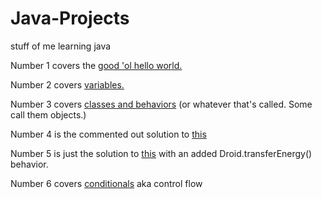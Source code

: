 # Java-Projects
stuff of me learning java

Number 1 covers the [good 'ol hello world.](https://www.codecademy.com/learn/learn-java/modules/learn-java-hello-world/cheatsheet)

Number 2 covers [variables.](https://www.codecademy.com/learn/learn-java/modules/learn-java-variables/cheatsheet)

Number 3 covers [classes and behaviors](https://www.codecademy.com/learn/learn-java/modules/learn-java-object-oriented-java-u/cheatsheet)
(or whatever that's called. Some call them objects.)

Number 4 is the commented out solution to [this](https://www.codecademy.com/courses/learn-java/projects/basic-calculator)

Number 5 is just the solution to [this](https://www.codecademy.com/courses/learn-java/projects/build-a-droid) with an added Droid.transferEnergy() behavior.

Number 6 covers [conditionals](https://www.codecademy.com/learn/learn-java/modules/learn-java-conditionals-control-flow-u/cheatsheet) aka control flow